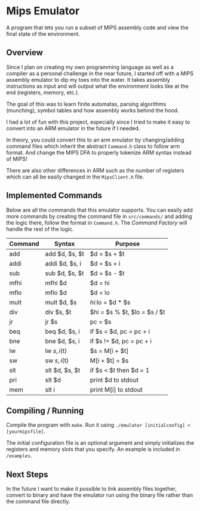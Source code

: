 # Mips Emulator

A program that lets you run a subset of MIPS assembly code and view the final state of the environment. 

## Overview

Since I plan on creating my own programming language as well as a compiler as a personal challenge in the near future, I started off with a MIPS assembly emulator to dip my toes into the water. It takes assembly instructions as input and will output what the environment looks like at the end (registers, memory, etc.). 

The goal of this was to learn finite automatas, parsing algorithms (munching), symbol tables and how assembly works behind the hood. 

I had a lot of fun with this project, especially since I tried to make it easy to convert into an ARM emulator in the future if I needed.

In theory, you could convert this to an arm emulator by changing/adding command files which inherit the abstract `Command.h` class to follow arm format. And change the MIPS DFA to properly tokenize ARM syntax instead of MIPS!

There are also other differences in ARM such as the number of registers which can all be easily changed in the `MipsClient.h` file.

## Implemented Commands

Below are all the commands that this emulator supports. You can easily add more commands by creating the command file in `src/commands/` and adding the logic there, follow the format in `Command.h`. The *Command Factory* will handle the rest of the logic.

| Command | Syntax         | Purpose                      |
|---------|----------------|------------------------------|
| add     | add $d, $s, $t | $d = $s + $t                 |
| addi    | addi $d, $s, i | $d = $s + i                  |
| sub     | sub $d, $s, $t | $d = $s - $t                 |
| mfhi    | mfhi $d        | $d = hi                      |
| mflo    | mflo $d        | $d = lo                      |
| mult    | mult $d, $s    | $hi:$lo = $d * $s            |
| div     | div $s, $t     | $hi = $s % $t, $lo = $s / $t |
| jr      | jr $s          | pc = $s                      |
| beq     | beq $d, $s, i  | if $s = $d, pc = pc + i      |
| bne     | bne $d, $s, i  | if $s != $d, pc = pc + i     |
| lw      | lw $s, i($t)   | $s = M[i + $t]               |
| sw      | sw $s, i($t)   | M[i + $t] = $s               |
| slt     | slt $d, $s, $t | if $s < $t then $d = 1       |
| pri     | slt $d         | print $d to stdout           |
| mem     | slt i          | print M\[i\] to stdout       |


## Compiling / Running

Compile the program with `make`. Run it using `./emulator [initialconfig] < [yourmipsfile]`.

The initial configuration file is an optional argument and simply initializes the registers and memory slots that you specify. An example is included in `/examples`.

## Next Steps

In the future I want to make it possible to link assembly files together, convert to binary and have the emulator run using the binary file rather than the command file directly.

